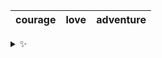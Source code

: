 | courage | love | adventure |
| :-----: | :--: | :-------: |

<details>
  <summary>✨</summary>
  These words are chosen at random each day. New words will appear here tomorrow morning.
</details>